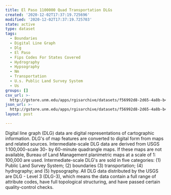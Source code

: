```yaml
---
title: El Paso 1100000 Quad Transportation DLGs
created: '2020-12-02T17:37:19.725696'
modified: '2020-12-02T17:37:19.725703'
state: active
type: dataset
tags:
  - Boundaries
  - Digital Line Graph
  - Dlg
  - El Paso
  - Fips Codes For States Covered
  - Hydrography
  - Hypsography
  - Nm
  - Transportation
  - U.s. Public Land Survey System
  - Us
groups: []
csv_url: >-
  http://gstore.unm.edu/apps/rgisarchive/datasets/f56992d8-2d65-4a8b-b4bc-26c618d27d87/telpasoshp.derived.csv
json_url: >-
  http://gstore.unm.edu/apps/rgisarchive/datasets/f56992d8-2d65-4a8b-b4bc-26c618d27d87/telpasoshp.derived.json
layout: post

---
```


Digital line graph (DLG) data are digital representations of
cartographic information. DLG's of map features are
converted to digital form from maps and related sources.
Intermediate-scale DLG data are derived from USGS
1:100,000-scale 30- by 60-minute quadrangle maps. If these
maps are not available, Bureau of Land Management
planimetric maps at a scale of 1: 100,000 are used.
Intermediate-scale DLG's are sold in five categories: (1)
Public Land Survey System; (2) boundaries (3)
transportation; (4) hydrography; and (5) hypsography. All
DLG data distributed by the USGS are DLG - Level 3 (DLG-3),
which means the data contain a full range of attribute
codes, have full topological structuring, and have passed
certain quality-control checks.


